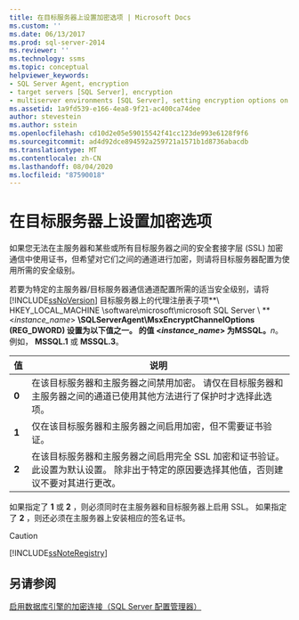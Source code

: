 ```yaml
---
title: 在目标服务器上设置加密选项 | Microsoft Docs
ms.custom: ''
ms.date: 06/13/2017
ms.prod: sql-server-2014
ms.reviewer: ''
ms.technology: ssms
ms.topic: conceptual
helpviewer_keywords:
- SQL Server Agent, encryption
- target servers [SQL Server], encryption
- multiserver environments [SQL Server], setting encryption options on target servers
ms.assetid: 1a9fd539-e166-4ea8-9f21-ac400ca74dee
author: stevestein
ms.author: sstein
ms.openlocfilehash: cd10d2e05e59015542f41cc123de993e6128f9f6
ms.sourcegitcommit: ad4d92dce894592a259721a1571b1d8736abacdb
ms.translationtype: MT
ms.contentlocale: zh-CN
ms.lasthandoff: 08/04/2020
ms.locfileid: "87590018"
---
```

# <a name="set-encryption-options-on-target-servers"></a>在目标服务器上设置加密选项
  如果您无法在主服务器和某些或所有目标服务器之间的安全套接字层 (SSL) 加密通信中使用证书，但希望对它们之间的通道进行加密，则请将目标服务器配置为使用所需的安全级别。  
  
 若要为特定的主服务器/目标服务器通信通道配置所需的适当安全级别，请将 [!INCLUDE[ssNoVersion](../../includes/ssnoversion-md.md)] 目标服务器上的代理注册表子项**\ HKEY_LOCAL_MACHINE \software\microsoft\microsoft SQL Server \\ ** \<*instance_name*> **\SQLServerAgent\MsxEncryptChannelOptions (REG_DWORD) **设置为以下值之一。 的值 \<*instance_name*> 为**MSSQL。**_n_。 例如， **MSSQL.1** 或 **MSSQL.3**。  
  
|值|说明|  
|-----------|-----------------|  
|**0**|在该目标服务器和主服务器之间禁用加密。 请仅在目标服务器和主服务器之间的通道已使用其他方法进行了保护时才选择此选项。|  
|**1**|仅在该目标服务器和主服务器之间启用加密，但不需要证书验证。|  
|**2**|在该目标服务器和主服务器之间启用完全 SSL 加密和证书验证。 此设置为默认设置。 除非出于特定的原因要选择其他值，否则建议不要对其进行更改。|  
  
 如果指定了 **1** 或 **2** ，则必须同时在主服务器和目标服务器上启用 SSL。 如果指定了 **2** ，则还必须在主服务器上安装相应的签名证书。  
  
> [!CAUTION]  
>  [!INCLUDE[ssNoteRegistry](../../includes/ssnoteregistry-md.md)]  
  
## <a name="see-also"></a>另请参阅  
 [启用数据库引擎的加密连接（SQL Server 配置管理器）](../../database-engine/configure-windows/enable-encrypted-connections-to-the-database-engine.md)  
  
  
